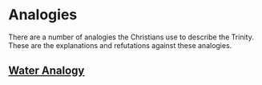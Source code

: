 # Analogies
There are a number of analogies the Christians use to describe the Trinity. These are the explanations and refutations against these analogies.

## [Water Analogy](/analogies/water_analogy)